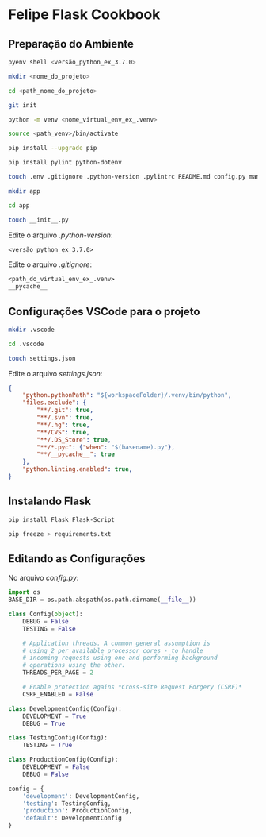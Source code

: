 # Felipe Flask Cookbook

## Preparação do Ambiente

```sh
pyenv shell <versão_python_ex_3.7.0>

mkdir <nome_do_projeto>

cd <path_nome_do_projeto>

git init

python -m venv <nome_virtual_env_ex_.venv>

source <path_venv>/bin/activate

pip install --upgrade pip

pip install pylint python-dotenv

touch .env .gitignore .python-version .pylintrc README.md config.py manage.py requirements.txt

mkdir app

cd app

touch __init__.py
```

Edite o arquivo _.python-version_:

```txt
<versão_python_ex_3.7.0>
```

Edite o arquivo _.gitignore_:

```txt
<path_do_virtual_env_ex_.venv>
__pycache__
```

## Configurações VSCode para o projeto

```sh
mkdir .vscode

cd .vscode

touch settings.json
```

Edite o arquivo _settings.json_:

```json
{
    "python.pythonPath": "${workspaceFolder}/.venv/bin/python",
    "files.exclude": {
        "**/.git": true,
        "**/.svn": true,
        "**/.hg": true,
        "**/CVS": true,
        "**/.DS_Store": true,
        "**/*.pyc": {"when": "$(basename).py"},
        "**/__pycache__": true
    },
    "python.linting.enabled": true,  
}
```

## Instalando Flask

```sh
pip install Flask Flask-Script

pip freeze > requirements.txt
```

## Editando as Configurações

No arquivo _config.py_:

```python
import os
BASE_DIR = os.path.abspath(os.path.dirname(__file__))

class Config(object):
    DEBUG = False
    TESTING = False

    # Application threads. A common general assumption is
    # using 2 per available processor cores - to handle
    # incoming requests using one and performing background
    # operations using the other.
    THREADS_PER_PAGE = 2

    # Enable protection agains *Cross-site Request Forgery (CSRF)*
    CSRF_ENABLED = False

class DevelopmentConfig(Config):
    DEVELOPMENT = True
    DEBUG = True

class TestingConfig(Config):
    TESTING = True

class ProductionConfig(Config):
    DEVELOPMENT = False
    DEBUG = False

config = {
    'development': DevelopmentConfig,
    'testing': TestingConfig,
    'production': ProductionConfig,
    'default': DevelopmentConfig
}
```
